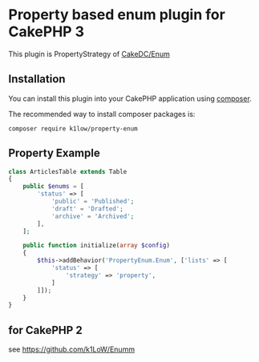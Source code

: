 # Property based enum plugin for CakePHP 3

This plugin is PropertyStrategy of [CakeDC/Enum](https://github.com/CakeDC/Enum)

## Installation

You can install this plugin into your CakePHP application using [composer](http://getcomposer.org).

The recommended way to install composer packages is:

```
composer require k1low/property-enum
```

## Property Example

```php
class ArticlesTable extends Table
{
    public $enums = [
        'status' => [
            'public' = 'Published';
            'draft' = 'Drafted';
            'archive' = 'Archived';
        ],
    ];

    public function initialize(array $config)
    {
        $this->addBehavior('PropertyEnum.Enum', ['lists' => [
            'status' => [
                'strategy' => 'property',
            ]
        ]]);
    }
}
```

## for CakePHP 2

see https://github.com/k1LoW/Enumm
